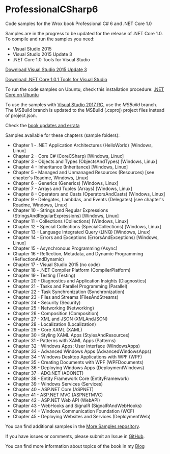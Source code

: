 # ProfessionalCSharp6

Code samples for the Wrox book Professional C# 6 and .NET Core 1.0

Samples are in the progress to be updated for the release of .NET Core 1.0. To compile and run the samples you need:

* Visual Studio 2015
* Visual Studio 2015 Update 3
* .NET Core 1.0 Tools for Visual Studio

[Download Visual Studio 2015 Update 3](http://go.microsoft.com/fwlink/?LinkId=691129 "Visual Studio Update 3")

[Download .NET Core 1.0.1 Tools for Visual Studio](https://go.microsoft.com/fwlink/?LinkID=827546 ".NET Core Tools")

To run the code samples on Ubuntu, check this installation procedure: [.NET Core on Ubuntu](https://www.microsoft.com/net/core#ubuntu "Ubuntu Installation")

To use the samples with [Visual Studio 2017 RC](https://www.visualstudio.com/vs/visual-studio-2017-rc/ "Visual Studio 2017"), use the *MSBuild* branch. The MSBuild branch is updated to the MSBuild (.csproj) project files instead of project.json.

Check the [book updates and errata](https://github.com/ProfessionalCSharp/ProfessionalCSharp6/blob/master/BookUpdates.md "Book Updates")

Samples available for these chapters (sample folders):

* Chapter 1 - .NET Application Architectures (HelloWorld) [Windows, Linux]
* Chapter 2 - Core C# (CoreCSharp) [Windows, Linux]
* Chapter 3 - Objects and Types (ObjectsAndTypes) [Windows, Linux]
* Chapter 4 - Inheritance (Inheritance) [Windows, Linux]
* Chapter 5 - Managed and Unmanaged Resources (Resources) [see chapter's Readme, Windows, Linux]
* Chapter 6 - Generics (Generics) [Windows, Linux]
* Chapter 7 - Arrays and Tuples (Arrays) [Windows, Linux]
* Chapter 8 - Operators and Casts (OperatorsAndCasts) [Windows, Linux]
* Chapter 9 - Delegates, Lambdas, and Events (Delegates) [see chapter's Readme, Windows, Linux]
* Chapter 10 - Strings and Regular Expressions (StringsAndRegularExpressions) [Windows, Linux]
* Chapter 11 - Collections (Collections) [Windows, Linux]
* Chapter 12 - Special Collections (SpecialCollections) [Windows, Linux]
* Chapter 13 - Language Integrated Query (LINQ) [Windows, Linux]
* Chapter 14 - Errors and Exceptions (ErrorsAndExceptions) [Windows, Linux]
* Chapter 15 - Asynchronous Programming (Async)
* Chapter 16 - Reflection, Metadata, and Dynamic Programming (ReflectionAndDynamic)
* Chapter 17 - Visual Studio 2015 (no code)
* Chapter 18 - .NET Compiler Platform (CompilerPlatform)
* Chapter 19 - Testing (Testing)
* Chapter 20 - Diagnostics and Application Insights (Diagnostics)
* Chapter 21 - Tasks and Parallel Programming (Parallel)
* Chapter 22 - Task Synchronization (Synchronization)
* Chapter 23 - Files and Streams (FilesAndStreams)
* Chapter 24 - Security (Security)
* Chapter 25 - Networking (Networking)
* Chapter 26 - Composition (Composition)
* Chapter 27 - XML and JSON (XMLAndJSON)
* Chapter 28 - Localization (Localization)
* Chapter 29 - Core XAML (XAML)
* Chapter 30 - Styling XAML Apps (StylesAndResources)
* Chapter 31 - Patterns with XAML Apps (Patterns) 
* Chapter 32 - Windows Apps: User Interface (WindowsApps)
* Chapter 33 - Advanced Windows Apps (AdvancedWindowsApps)
* Chapter 34 - Windows Desktop Applications with WPF (WPF)
* Chapter 35 - Creating Documents with WPF (WPFDocuments)
* Chapter 36 - Deploying Windows Apps (DeploymentWindows)
* Chapter 37 - ADO.NET (ADONET)
* Chapter 38 - Entity Framework Core (EntityFramework)
* Chapter 39 - Windows Services (Services)
* Chapter 40 - ASP.NET Core (ASPNET)
* Chapter 41 - ASP.NET MVC (ASPNETMVC)
* Chapter 42 - ASP.NET Web API (WebAPI)
* Chapter 43 - WebHooks and SignalR (SignalRAndWebHooks)
* Chapter 44 - Windows Communication Foundation (WCF)
* Chapter 45 - Deploying Websites and Services (DeploymentWeb)

You can find additional samples in the [More Samples repository](https://github.com/ProfessionalCSharp/MoreSamples).

If you have issues or comments, please submit an Issue in [GitHub](https://github.com/ProfessionalCSharp/ProfessionalCSharp6).

You can find more information about topics of the book in my [Blog](https://csharp.christiannagel.com "Professional C#")
